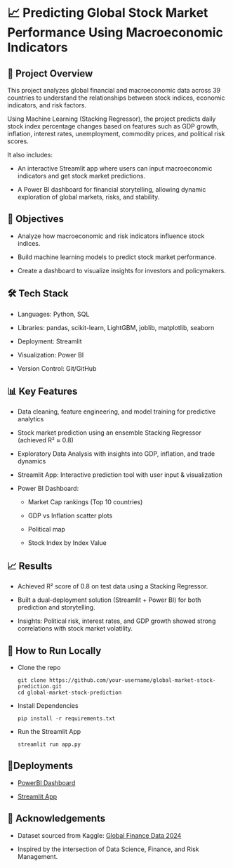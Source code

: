# **📈 Predicting Global Stock Market Performance Using Macroeconomic Indicators**

## 📌 **Project Overview**

This project analyzes global financial and macroeconomic data across 39 countries to understand the relationships between stock indices, economic indicators, and risk factors.

Using Machine Learning (Stacking Regressor), the project predicts daily stock index percentage changes based on features such as GDP growth, inflation, interest rates, unemployment, commodity prices, and political risk scores.

It also includes:

* An interactive Streamlit app where users can input macroeconomic indicators and get stock market predictions.

* A Power BI dashboard for financial storytelling, allowing dynamic exploration of global markets, risks, and stability.

## 🔎 **Objectives**

 * Analyze how macroeconomic and risk indicators influence stock indices.

* Build machine learning models to predict stock market performance.

* Create a dashboard to visualize insights for investors and policymakers.

## **🛠️ Tech Stack**

* Languages: Python, SQL

* Libraries: pandas, scikit-learn, LightGBM, joblib, matplotlib, seaborn

* Deployment: Streamlit

* Visualization: Power BI

* Version Control: Git/GitHub

## **📊 Key Features**

* Data cleaning, feature engineering, and model training for predictive analytics

* Stock market prediction using an ensemble Stacking Regressor (achieved R² ≈ 0.8)

* Exploratory Data Analysis with insights into GDP, inflation, and trade dynamics

* Streamlit App: Interactive prediction tool with user input & visualization

* Power BI Dashboard:

   * Market Cap rankings (Top 10 countries)

   * GDP vs Inflation scatter plots

   * Political map

   * Stock Index by Index Value

## **📈 Results**

* Achieved R² score of 0.8 on test data using a Stacking Regressor.

* Built a dual-deployment solution (Streamlit + Power BI) for both prediction and storytelling.

* Insights: Political risk, interest rates, and GDP growth showed strong correlations with stock market volatility.

## **🚀 How to Run Locally**
* Clone the repo
  ```
  git clone https://github.com/your-username/global-market-stock-prediction.git
  cd global-market-stock-prediction
  ```
* Install Dependencies
  ```
  pip install -r requirements.txt
  ```
* Run the Streamlit App
  ```
  streamlit run app.py
  ```

## **🚀Deployments**
* [PowerBI Dashboard](https://app.powerbi.com/links/iJimkI5KoF?ctid=5fe78ac1-1afe-4009-aa04-a71efb4a5042&pbi_source=linkShare)
  
* [Streamlit App](https://odeyiany2-global-market-stock-prediction-and-dashboa-app-9uzgkw.streamlit.app/)

  
## **🙌 Acknowledgements**

* Dataset sourced from Kaggle: [Global Finance Data 2024](https://www.kaggle.com/datasets/imaadmahmood/global-finance-and-economic-indicators-dataset-2024)

* Inspired by the intersection of Data Science, Finance, and Risk Management.
